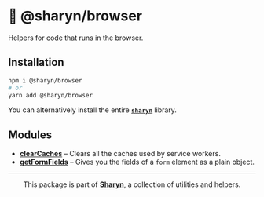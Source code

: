 # 🌹 @sharyn/browser

Helpers for code that runs in the browser.

## Installation

```sh
npm i @sharyn/browser
# or
yarn add @sharyn/browser
```

You can alternatively install the entire [**`sharyn`**](https://github.com/sharynjs/sharyn) library.

## Modules

- [**clearCaches**](https://github.com/sharynjs/sharyn/tree/master/browser/clearCaches) – Clears all the caches used by service workers.
- [**getFormFields**](https://github.com/sharynjs/sharyn/tree/master/browser/getFormFields) – Gives you the fields of a `form` element as a plain object.

<hr />

<p align="center">
  This package is part of <a href="https://github.com/sharynjs/sharyn"><b>Sharyn</b></a>, a collection of utilities and helpers.
</p>

